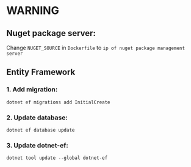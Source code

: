 # WARNING
## Nuget package server:
Change `NUGET_SOURCE` in `Dockerfile` to `ip of nuget package management server`

## Entity Framework
### 1. Add migration:
```
dotnet ef migrations add InitialCreate
```

### 2. Update database:
```
dotnet ef database update
```

### 3. Update dotnet-ef:
```
dotnet tool update --global dotnet-ef
```
